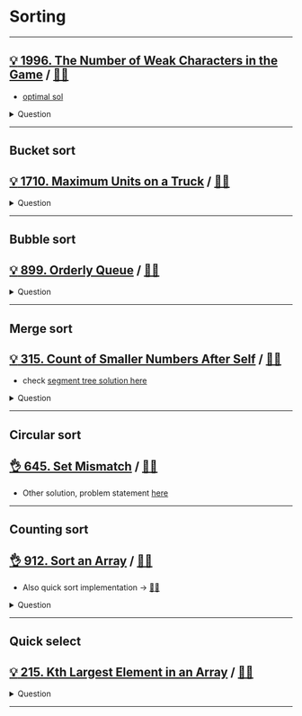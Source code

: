 # Sorting

------------------------------------------------------------------------------

## [:bulb: 1996. The Number of Weak Characters in the Game](https://leetcode.com/problems/the-number-of-weak-characters-in-the-game) / [:man_technologist:](count_weaker_char.h)

- [optimal sol](count_weaker_char_o_n_sol.h)

<details><summary markdown="span">Question</summary>

```markdown
You are given a 2D integer array properties where
    properties[i] = [attack_i, defense_i]
represents the properties of the ith character in the game.

A character is said to be weak if any other character has both attack and
defense levels strictly greater than this character's attack and defense levels.

Return the number of weak characters.

Input: properties = [[5,5],[6,3],[3,6]]
Output: 0

Input: properties = [[1,5],[10,4],[4,3]]
Output: 1
Explanation: [4, 3] < [10, 4]

```

</details>

------------------------------------------------------------------------------

## Bucket sort

## [:bulb: 1710. Maximum Units on a Truck](https://leetcode.com/problems/maximum-units-on-a-truck/) / [:man_technologist:](maximum_unit_on_a_truck.h)

<details><summary markdown="span">Question</summary>

```markdown
You are assigned to put some amount of boxes onto one truck.
You are given a 2D array boxTypes, where
- boxTypes[i] = [numberOfBoxesi, numberOfUnitsPerBoxi]:
    - numberOfBoxesi is the number of boxes of type i.
    - numberOfUnitsPerBoxi is the number of units in each box of the type i.
- You are also given an integer truckSize,
  which is the maximum number of boxes that can be put on the truck.
  You can choose any boxes to put on the truck as long as the number of boxes does not exceed truckSize.
- Return the maximum total number of units that can be put on the truck.
```

</details>

------------------------------------------------------------------------------

## Bubble sort

## [:bulb: 899. Orderly Queue](https://leetcode.com/problems/orderly-queue/) / [:man_technologist:](orderly_queue.h)

<details><summary markdown="span">Question</summary>

```markdown
You are given a string s and an integer k.

You can choose one of the first k letters of s and append it at the end of the string.

Return the lexicographically smallest string you could have after applying the mentioned step any number of moves.

Input: s = "cba", k = 1
Output: "acb"
Explanation:
[c]ba
[b]ac
[a]cb


Input: s = "baaca", k = 3
Output: "aaabc"
[baa]ca
[aac]ab
[aaa]bc
```

</details>

------------------------------------------------------------------------------

## Merge sort

## [:bulb: 315. Count of Smaller Numbers After Self](https://leetcode.com/problems/count-of-smaller-numbers-after-self/) / [:man_technologist:](cnt_smaller_num_after_self_mergesort.h)

- check [segment tree solution here](../range_query/segment_tree/cnt_smaller_num_after_self_segmenttree.h)

<details><summary markdown="span">Question</summary>

```markdown
You are given an integer array nums and you have to return a new **counts array**.
The **counts array** has the property where
- counts[i] is the number of smaller elements to the right of nums[i].

Input: nums = [5,2,6,1]
Output: [2,1,1,0]

To the right of 5 there are 2 smaller elements (2 and 1).
To the right of 2 there is only 1 smaller element (1).
To the right of 6 there is 1 smaller element (1).
To the right of 1 there is 0 smaller element.
```

</details>

------------------------------------------------------------------------------

## Circular sort

## [:ok_hand: 645. Set Mismatch](https://leetcode.com/problems/set-mismatch/) / [:man_technologist:](set_mismatch_circular_sort.h)

- Other solution, problem statement [here](../bitwise/README.md#👌-645-set-mismatch-🎯)

------------------------------------------------------------------------------

## Counting sort

## [:ok_hand: 912. Sort an Array](https://leetcode.com/problems/sort-an-array) / [:man_technologist:](sort_an_array_countingsort.h)

- Also quick sort implementation -> [:man_technologist:](sort_an_array_quicksort.h)

<details><summary markdown="span">Question</summary>

```markdown
Given an array of integers nums, sort the array in ascending order and return it.

You must solve the problem without using any built-in functions in O(nlog(n))
time complexity and with the smallest space complexity possible.

1 <= nums.length <= 5 * 10^4
-5 * 10^4 <= nums[i] <= 5 * 10^4
```

</details>

------------------------------------------------------------------------------

## Quick select

## [:bulb: 215. Kth Largest Element in an Array](https://leetcode.com/problems/kth-largest-element-in-an-array/) / [:man_technologist:](kth_largest_in_an_array.h)

<details><summary markdown="span">Question</summary>

```markdown
Given an integer array nums and an integer k, return the kth largest element in the array.

Note that it is the kth largest element in the sorted order, not the kth distinct element.

You must solve it in O(n) time complexity.

Input: nums = [3,2,1,5,6,4], k = 2
Output: 5
```

</details>

------------------------------------------------------------------------------